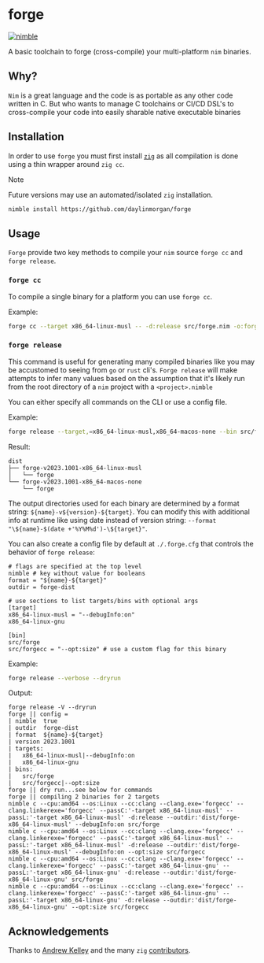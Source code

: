 # forge

[![nimble][nimble-shield]][nimpkgs-link]

A basic toolchain to forge (cross-compile) your multi-platform `nim` binaries.

## Why?

`Nim` is a great language and the code is as portable as any other code written in C.
But who wants to manage C toolchains or CI/CD DSL's to cross-compile your code into easily sharable native executable binaries

## Installation

In order to use `forge` you must first install [`zig`](https://ziglang.org/) as all compilation
is done using a thin wrapper around `zig cc`.

> [!NOTE]
> Future versions may use an automated/isolated `zig` installation.

```sh
nimble install https://github.com/daylinmorgan/forge
```

## Usage

`Forge` provide two key methods to compile your `nim` source `forge cc` and `forge release`.


### `forge cc`

To compile a single binary for a platform you can use `forge cc`.

Example:

```sh
forge cc --target x86_64-linux-musl -- -d:release src/forge.nim -o:forge
```

### `forge release`

This command is useful for generating many compiled binaries like you may be accustomed to seeing from `go` or `rust` cli's.
`Forge release` will make attempts to infer many values based on the assumption that it's
likely run from the root directory of a `nim` project with a `<project>.nimble`

You can either specify all commands on the CLI or use a config file.

Example:

```sh
forge release --target,=x86_64-linux-musl,x86_64-macos-none --bin src/forge.nim
```

Result:
```
dist
├── forge-v2023.1001-x86_64-linux-musl
│   └── forge
└── forge-v2023.1001-x86_64-macos-none
    └── forge
```

The output directories used for each binary are determined
by a format string: `${name}-v${version}-${target}`.
You can modify this with additional info at runtime like using
date instead of version string: `--format "\${name}-$(date +'%Y%M%d')-\${target}"`.

You can also create a config file by default at `./.forge.cfg` that controls the behavior of `forge release`:

```dosini
# flags are specified at the top level
nimble # key without value for booleans
format = "${name}-${target}"
outdir = forge-dist

# use sections to list targets/bins with optional args
[target]
x86_64-linux-musl = "--debugInfo:on"
x86_64-linux-gnu

[bin]
src/forge
src/forgecc = "--opt:size" # use a custom flag for this binary
```

Example:
```sh
forge release --verbose --dryrun
```

Output:
```
forge release -V --dryrun
forge || config =
| nimble  true
| outdir  forge-dist
| format  ${name}-${target}
| version 2023.1001
| targets:
|   x86_64-linux-musl|--debugInfo:on
|   x86_64-linux-gnu
| bins:
|   src/forge
|   src/forgecc|--opt:size
forge || dry run...see below for commands
forge || compiling 2 binaries for 2 targets
nimble c --cpu:amd64 --os:Linux --cc:clang --clang.exe='forgecc' --clang.linkerexe='forgecc' --passC:'-target x86_64-linux-musl' --passL:'-target x86_64-linux-musl' -d:release --outdir:'dist/forge-x86_64-linux-musl' --debugInfo:on src/forge
nimble c --cpu:amd64 --os:Linux --cc:clang --clang.exe='forgecc' --clang.linkerexe='forgecc' --passC:'-target x86_64-linux-musl' --passL:'-target x86_64-linux-musl' -d:release --outdir:'dist/forge-x86_64-linux-musl' --debugInfo:on --opt:size src/forgecc
nimble c --cpu:amd64 --os:Linux --cc:clang --clang.exe='forgecc' --clang.linkerexe='forgecc' --passC:'-target x86_64-linux-gnu' --passL:'-target x86_64-linux-gnu' -d:release --outdir:'dist/forge-x86_64-linux-gnu' src/forge
nimble c --cpu:amd64 --os:Linux --cc:clang --clang.exe='forgecc' --clang.linkerexe='forgecc' --passC:'-target x86_64-linux-gnu' --passL:'-target x86_64-linux-gnu' -d:release --outdir:'dist/forge-x86_64-linux-gnu' --opt:size src/forgecc

```

## Acknowledgements

Thanks to [Andrew Kelley](https://github.com/andrewrk) and the many `zig` [contributors](https://github.com/ziglang/zig/graphs/contributors).


<!-- shields/links -->

[nimble-shield]: https://img.shields.io/github/v/tag/daylinmorgan/forge?filter=v*&logo=Nim&label=nimble&labelColor=black&color=%23f3d400
[nimpkgs-link]: https://nimpkgs.dayl.in/#/pkg/forge